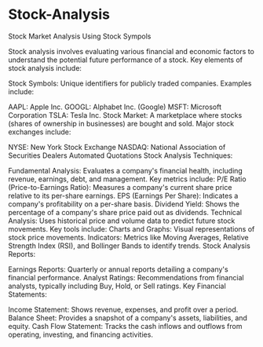 # Stock-Analysis
Stock Market Analysis Using Stock Sympols

Stock analysis involves evaluating various financial and economic factors to understand the potential future performance of a stock. Key elements of stock analysis include:

Stock Symbols: Unique identifiers for publicly traded companies. Examples include:

AAPL: Apple Inc.
GOOGL: Alphabet Inc. (Google)
MSFT: Microsoft Corporation
TSLA: Tesla Inc.
Stock Market: A marketplace where stocks (shares of ownership in businesses) are bought and sold. Major stock exchanges include:

NYSE: New York Stock Exchange
NASDAQ: National Association of Securities Dealers Automated Quotations
Stock Analysis Techniques:

Fundamental Analysis: Evaluates a company's financial health, including revenue, earnings, debt, and management. Key metrics include:
P/E Ratio (Price-to-Earnings Ratio): Measures a company's current share price relative to its per-share earnings.
EPS (Earnings Per Share): Indicates a company's profitability on a per-share basis.
Dividend Yield: Shows the percentage of a company's share price paid out as dividends.
Technical Analysis: Uses historical price and volume data to predict future stock movements. Key tools include:
Charts and Graphs: Visual representations of stock price movements.
Indicators: Metrics like Moving Averages, Relative Strength Index (RSI), and Bollinger Bands to identify trends.
Stock Analysis Reports:

Earnings Reports: Quarterly or annual reports detailing a company's financial performance.
Analyst Ratings: Recommendations from financial analysts, typically including Buy, Hold, or Sell ratings.
Key Financial Statements:

Income Statement: Shows revenue, expenses, and profit over a period.
Balance Sheet: Provides a snapshot of a company's assets, liabilities, and equity.
Cash Flow Statement: Tracks the cash inflows and outflows from operating, investing, and financing activities.
